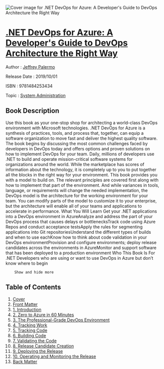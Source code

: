 ![Cover image for .NET DevOps for Azure: A Developer&#39;s Guide to DevOps Architecture the Right Way](https://imgdetail.ebookreading.net/cover/cover/20200215/EB9781484253434.jpg)

[.NET DevOps for Azure: A Developer&#39;s Guide to DevOps Architecture the Right Way](https://ebookreading.net/view/book/.NET+DevOps+for+Azure%3A+A+Developer%26%2339%3Bs+Guide+to+DevOps+Architecture+the+Right+Way-EB9781484253434_1.html ".NET DevOps for Azure: A Developer&#39;s Guide to DevOps Architecture the Right Way")
====================================================================================================================

Author : [Jeffrey Palermo](https://ebookreading.net/search/author/Jeffrey+Palermo)

Release Date : 2019/10/01

ISBN : 9781484253434

Topic : [System Administration](https://ebookreading.net/search/category/system-administration)

Book Description
-----------------

 Use this book as your one-stop shop for architecting a world-class DevOps environment with Microsoft technologies.
.NET DevOps for Azure is a synthesis of practices, tools, and process that, together, can equip a software organization to move fast and deliver the highest quality software. The book begins by discussing the most common challenges faced by developers in DevOps today and offers options and proven solutions on how to implement DevOps for your team.
Daily, millions of developers use .NET to build and operate mission-critical software systems for organizations around the world. While the marketplace has scores of information about the technology, it is completely up to you to put together all the blocks in the right way for your environment.
This book provides you with a model to build on. The relevant principles are covered first along with how to implement that part of the environment. And while variances in tools, language, or requirements will change the needed implementation, the DevOps model is the architecture for the working environment for your team. You can modify parts of the model to customize it to your enterprise, but the architecture will enable all of your teams and applications to accelerate in performance.
What You Will Learn
Get your .NET applications into a DevOps environment in AzureAnalyze and address the part of your DevOps process that causes delays or bottlenecksTrack code using Azure Repos and conduct acceptance testsApply the rules for segmenting applications into Git repositoriesUnderstand the different types of builds and when to use eachKnow how to think about code validation in your DevOps environmentProvision and configure environments; deploy release candidates across the environments in AzureMonitor and support software that has been deployed to a production environment
Who This Book Is For
.NET Developers who are using or want to use DevOps in Azure but don’t know where to begin


        Show and hide more                
Table of Contents
-----------------

1. [Cover](https://ebookreading.net/view/book/.NET+DevOps+for+Azure%3A+A+Developer%26%2339%3Bs+Guide+to+DevOps+Architecture+the+Right+Way-EB9781484253434_1.html)
1. [Front Matter](https://ebookreading.net/view/book/.NET+DevOps+for+Azure%3A+A+Developer%26%2339%3Bs+Guide+to+DevOps+Architecture+the+Right+Way-EB9781484253434_2.html)
1. [1. Introduction](https://ebookreading.net/view/book/.NET+DevOps+for+Azure%3A+A+Developer%26%2339%3Bs+Guide+to+DevOps+Architecture+the+Right+Way-EB9781484253434_3.html)
1. [2. Zero to Azure in 60 Minutes](https://ebookreading.net/view/book/.NET+DevOps+for+Azure%3A+A+Developer%26%2339%3Bs+Guide+to+DevOps+Architecture+the+Right+Way-EB9781484253434_4.html)
1. [3. The Professional-Grade DevOps Environment](https://ebookreading.net/view/book/.NET+DevOps+for+Azure%3A+A+Developer%26%2339%3Bs+Guide+to+DevOps+Architecture+the+Right+Way-EB9781484253434_5.html)
1. [4. Tracking Work](https://ebookreading.net/view/book/.NET+DevOps+for+Azure%3A+A+Developer%26%2339%3Bs+Guide+to+DevOps+Architecture+the+Right+Way-EB9781484253434_6.html)
1. [5. Tracking Code](https://ebookreading.net/view/book/.NET+DevOps+for+Azure%3A+A+Developer%26%2339%3Bs+Guide+to+DevOps+Architecture+the+Right+Way-EB9781484253434_7.html)
1. [6. Building Code](https://ebookreading.net/view/book/.NET+DevOps+for+Azure%3A+A+Developer%26%2339%3Bs+Guide+to+DevOps+Architecture+the+Right+Way-EB9781484253434_8.html)
1. [7. Validating the Code](https://ebookreading.net/view/book/.NET+DevOps+for+Azure%3A+A+Developer%26%2339%3Bs+Guide+to+DevOps+Architecture+the+Right+Way-EB9781484253434_9.html)
1. [8. Release Candidate Creation](https://ebookreading.net/view/book/.NET+DevOps+for+Azure%3A+A+Developer%26%2339%3Bs+Guide+to+DevOps+Architecture+the+Right+Way-EB9781484253434_10.html)
1. [9. Deploying the Release](https://ebookreading.net/view/book/.NET+DevOps+for+Azure%3A+A+Developer%26%2339%3Bs+Guide+to+DevOps+Architecture+the+Right+Way-EB9781484253434_11.html)
1. [10. Operating and Monitoring the Release](https://ebookreading.net/view/book/.NET+DevOps+for+Azure%3A+A+Developer%26%2339%3Bs+Guide+to+DevOps+Architecture+the+Right+Way-EB9781484253434_12.html)
1. [Back Matter](https://ebookreading.net/view/book/.NET+DevOps+for+Azure%3A+A+Developer%26%2339%3Bs+Guide+to+DevOps+Architecture+the+Right+Way-EB9781484253434_13.html)

